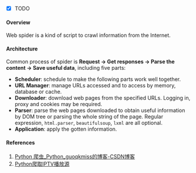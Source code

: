 - [x] TODO

#### Overview

Web spider is a kind of script to crawl information from the Internet.

#### Architecture

Common process of spider is **Request -> Get responses -> Parse the content -> Save useful data**, including five parts:

- **Scheduler**: schedule to make the following parts work well together.
- **URL Manager**: manage URLs accessed and to access by memory, database or cache.
- **Downloader**: download web pages from the specified URLs. Logging in, proxy and cookies may be required.
- **Parser**: parse the web pages downloaded to obtain useful information by DOM tree or parsing the whole string of the page. Regular expression, `html.parser`, `beautifulsoup`, `lxml` are all optional.
- **Application**: apply the gotten information.

#### References

1. [Python 爬虫_Python_guoqkmiss的博客-CSDN博客](https://blog.csdn.net/guoqiankunmiss/article/details/83929625)
2. [Python爬取IPTV播放源](https://lizhiyong2000.github.io/2019/03/17/python%E7%88%AC%E5%8F%96iptv%E6%92%AD%E6%94%BE%E6%BA%90/)